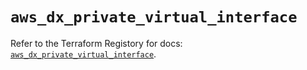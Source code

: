 # `aws_dx_private_virtual_interface`

Refer to the Terraform Registory for docs: [`aws_dx_private_virtual_interface`](https://www.terraform.io/docs/providers/aws/r/dx_private_virtual_interface).
